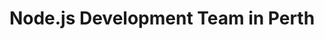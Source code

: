 ---
title: Node.js Development Team in Perth
permalink: /landings/node-js-developer-perth
technology: Node.js
location: Perth
---